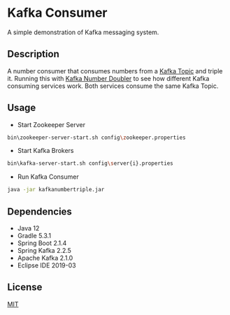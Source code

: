 # Kafka Consumer
A simple demonstration of Kafka messaging system.

## Description
A number consumer that consumes numbers from a [Kafka Topic](https://github.com/quangnvien/kafkanumberprovider) and triple it. Running this with [Kafka Number Doubler](https://github.com/quangnvien/kafkanumberdouble) to see how different Kafka consuming services work. Both services consume the same Kafka Topic. 

## Usage
- Start Zookeeper Server
```bash
bin\zookeeper-server-start.sh config\zookeeper.properties
```
- Start Kafka Brokers
```bash
bin\kafka-server-start.sh config\server{i}.properties
```
- Run Kafka Consumer
```bash
java -jar kafkanumbertriple.jar 
```

## Dependencies
- Java 12
- Gradle 5.3.1
- Spring Boot 2.1.4
- Spring Kafka 2.2.5 
- Apache Kafka 2.1.0
- Eclipse IDE 2019-03

## License
[MIT](https://choosealicense.com/licenses/mit/)
